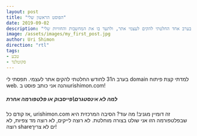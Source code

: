 ```yaml
---
layout: post
title: "הפוסט הראשון שלי"
date: 2019-09-02
description: "בערב אחד החלטתי להקים לעצמי אתר, ולתעד בו את המחשבות והחוויות שלי :)"
image: /assets/images/my_first_post.jpg
author: Uri Shimon
direction: "rtl"
tags: 
- טבע
- סקוטלנד
---
```

בערב ה31 לחודש החלטתי להקים אתר לעצמי.
תפסתי לי domain
למדתי קצת פיתוח web. והנה אני כותב פוסט בurishimon.com!
##### למה לא אינסטגרם\פייסבוק או פלטפורמה אחרת
אז קודם כל, urishimon.com זה דומיין מגניב!
מה עוד?
הסיבה המרכזית היא שבפלטפורמה הזו אני שולט בצורה מוחלטת.
לא רוצה לייקים, לא רוצה מד צפיות, לא רוצה shareים
לא צריך!

